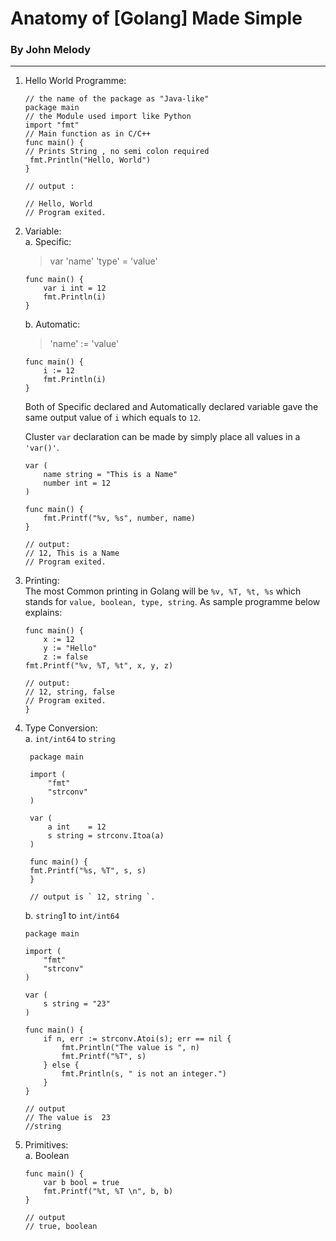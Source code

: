 # Anatomy of [Golang] Made Simple

### By John Melody

---

1. Hello World Programme:</br>

   ```golang
   // the name of the package as "Java-like"
   package main
   // the Module used import like Python
   import "fmt"
   // Main function as in C/C++
   func main() {
   // Prints String , no semi colon required
   	fmt.Println("Hello, World")
   }

   // output :

   // Hello, World
   // Program exited.
   ```

2. Variable: </br>
   a. Specific:

   > var 'name' 'type' = 'value'

   ```golang
   func main() {
       var i int = 12
       fmt.Println(i)
   }
   ```

   b. Automatic:

   > 'name' := 'value'

   ```golang
   func main() {
       i := 12
       fmt.Println(i)
   }
   ```

   Both of Specific declared and Automatically declared variable gave the same output value of `i` which equals to `12`.

   Cluster ```var``` declaration can be made by simply place all values in a ``` 'var()' ```.

   ```golang
   var (
       name string = "This is a Name"
       number int = 12
   )

   func main() {
       fmt.Printf("%v, %s", number, name)
   }

   // output:
   // 12, This is a Name
   // Program exited.
   ```



3. Printing: </br>
   The most Common printing in Golang will be `%v, %T, %t, %s` which stands for `value, boolean, type, string`. As sample programme below explains:

   ```golang
   func main() {
       x := 12
       y := "Hello"
       z := false
   fmt.Printf("%v, %T, %t", x, y, z)

   // output:
   // 12, string, false
   // Program exited.
   }
   ```


4. Type Conversion: </br>
   a. ```int/int64``` to ```string```
   ```golang
    package main

    import (
	    "fmt"
	    "strconv"
    )

    var (
	    a int    = 12
	    s string = strconv.Itoa(a)
    )

    func main() {
    fmt.Printf("%s, %T", s, s)
    }

    // output is ` 12, string `.
    ```

    b. ```string```1 to ```int/int64```
    ```golang
    package main

    import (
	    "fmt"
	    "strconv"
    )

    var (
	    s string = "23"
    )

    func main() {
	    if n, err := strconv.Atoi(s); err == nil {
		    fmt.Println("The value is ", n)
		    fmt.Printf("%T", s)
	    } else {
		    fmt.Println(s, " is not an integer.")
	    }
    }

    // output
    // The value is  23
    //string
    ```
5. Primitives: </br>
   a. Boolean

   ```golang
   func main() {
       var b bool = true
       fmt.Printf("%t, %T \n", b, b)
   }

   // output 
   // true, boolean
   ``` 